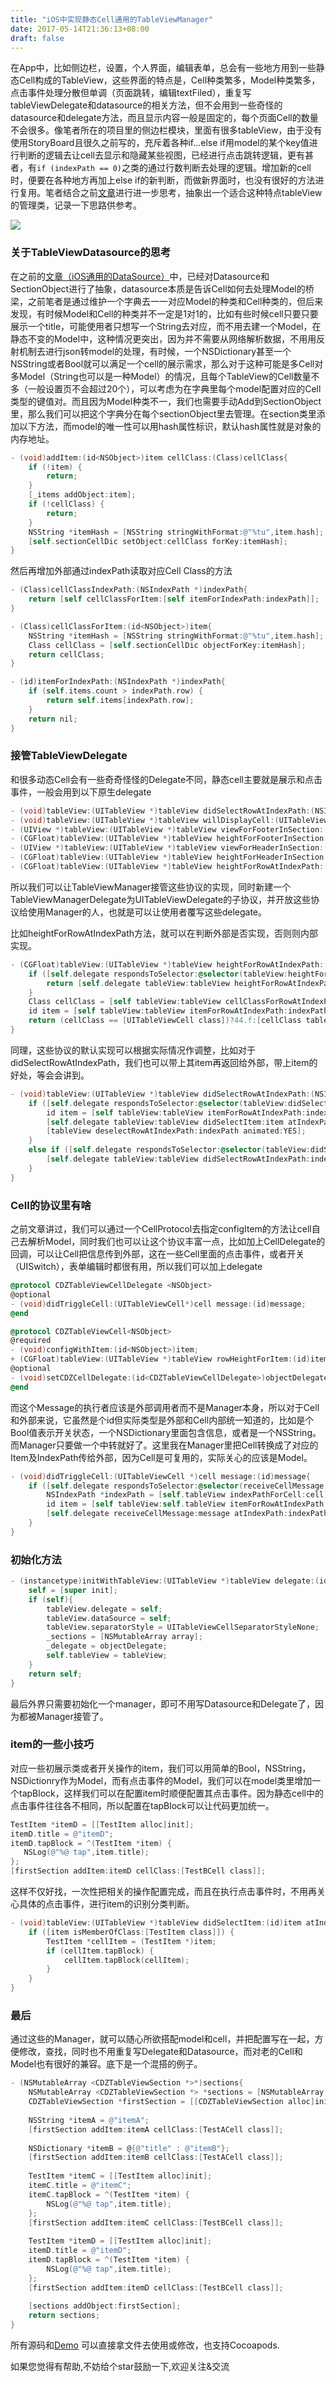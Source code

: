 ```yaml
---
title: "iOS中实现静态Cell通用的TableViewManager"
date: 2017-05-14T21:36:13+08:00
draft: false
---
```


在App中，比如侧边栏，设置，个人界面，编辑表单，总会有一些地方用到一些静态Cell构成的TableView，这些界面的特点是，Cell种类繁多，Model种类繁多，点击事件处理分散但单调（页面跳转，编辑textFiled），重复写tableViewDelegate和datasource的相关方法，但不会用到一些奇怪的datasource和delegate方法，而且显示内容一般是固定的，每个页面Cell的数量不会很多。像笔者所在的项目里的侧边栏模块，里面有很多tableView，由于没有使用StoryBoard且很久之前写的，充斥着各种if...else if用model的某个key值进行判断的逻辑去让cell去显示和隐藏某些视图，已经进行点击跳转逻辑，更有甚者，有``if (indexPath == 0)``之类的通过行数判断去处理的逻辑。增加新的cell时，便要在各种地方再加上else if的新判断，而做新界面时，也没有很好的方法进行复用。笔者结合之前[文章](https://nemocdz.github.io/My-blog/post/tableview%E5%92%8Ccollectionview%E9%80%9A%E7%94%A8datasource%E5%92%8Ccell/)进行进一步思考，抽象出一个适合这种特点tableView的管理类，记录一下思路供参考。

<!--more-->

![](https://ws4.sinaimg.cn/large/006tKfTcly1fi1a1xvl8qj30p00r7ach.jpg)

### 关于TableViewDatasource的思考

在之前的[文章（iOS通用的DataSource）](http://www.jianshu.com/p/1f7304634600)中，已经对Datasource和SectionObject进行了抽象，datasource本质是告诉Cell如何去处理Model的桥梁，之前笔者是通过维护一个字典去一一对应Model的种类和Cell种类的，但后来发现，有时候Model和Cell的种类并不一定是1对1的，比如有些时候cell只要只要展示一个title，可能使用者只想写一个String去对应，而不用去建一个Model，在静态不变的Model中，这种情况更突出，因为并不需要从网络解析数据，不用用反射机制去进行json转model的处理，有时候，一个NSDictionary甚至一个NSString或者Bool就可以满足一个cell的展示需求，那么对于这种可能是多Cell对多Model（String也可以是一种Model）的情况，且每个TableView的Cell数量不多（一般设置页不会超过20个），可以考虑为在字典里每个model配置对应的Cell类型的键值对。而且因为Model种类不一，我们也需要手动Add到SectionObject里，那么我们可以把这个字典分在每个sectionObject里去管理。在section类里添加以下方法，而model的唯一性可以用hash属性标识，默认hash属性就是对象的内存地址。

```objective-c
- (void)addItem:(id<NSObject>)item cellClass:(Class)cellClass{
    if (!item) {
        return;
    }
    [_items addObject:item];
    if (!cellClass) {
        return;
    }
    NSString *itemHash = [NSString stringWithFormat:@"%tu",item.hash];
    [self.sectionCellDic setObject:cellClass forKey:itemHash];
}
```

然后再增加外部通过indexPath读取对应Cell Class的方法

```objective-c
- (Class)cellClassIndexPath:(NSIndexPath *)indexPath{
    return [self cellClassForItem:[self itemForIndexPath:indexPath]];
}

- (Class)cellClassForItem:(id<NSObject>)item{
    NSString *itemHash = [NSString stringWithFormat:@"%tu",item.hash];
    Class cellClass = [self.sectionCellDic objectForKey:itemHash];
    return cellClass;
}

- (id)itemForIndexPath:(NSIndexPath *)indexPath{
    if (self.items.count > indexPath.row) {
        return self.items[indexPath.row];
    }
    return nil;
}
```

### 接管TableViewDelegate

和很多动态Cell会有一些奇奇怪怪的Delegate不同，静态cell主要就是展示和点击事件，一般会用到以下原生delegate

```objective-c
- (void)tableView:(UITableView *)tableView didSelectRowAtIndexPath:(NSIndexPath *)indexPath;
- (void)tableView:(UITableView *)tableView willDisplayCell:(UITableViewCell *)cell forRowAtIndexPath:(NSIndexPath *)indexPath;
- (UIView *)tableView:(UITableView *)tableView viewForFooterInSection:(NSInteger)sectionIndex;
- (CGFloat)tableView:(UITableView *)tableView heightForFooterInSection:(NSInteger)sectionIndex;
- (UIView *)tableView:(UITableView *)tableView viewForHeaderInSection:(NSInteger)sectionIndex;
- (CGFloat)tableView:(UITableView *)tableView heightForHeaderInSection:(NSInteger)sectionIndex;
- (CGFloat)tableView:(UITableView *)tableView heightForRowAtIndexPath:(NSIndexPath *)indexPath;
```

所以我们可以让TableViewManager接管这些协议的实现，同时新建一个TableViewManagerDelegate为UITableViewDelegate的子协议，并开放这些协议给使用Manager的人，也就是可以让使用者覆写这些delegate。

比如heightForRowAtIndexPath方法，就可以在判断外部是否实现，否则则内部实现。

```objective-c
- (CGFloat)tableView:(UITableView *)tableView heightForRowAtIndexPath:(NSIndexPath *)indexPath{
    if ([self.delegate respondsToSelector:@selector(tableView:heightForRowAtIndexPath:)]) {
        return [self.delegate tableView:tableView heightForRowAtIndexPath:indexPath];
    }
    Class cellClass = [self tableView:tableView cellClassForRowAtIndexPath:indexPath];
    id item = [self tableView:tableView itemForRowAtIndexPath:indexPath];
    return (cellClass == [UITableViewCell class])?44.f:[cellClass tableView:tableView rowHeightForItem:item];
}
```

同理，这些协议的默认实现可以根据实际情况作调整，比如对于didSelectRowAtIndexPath，我们也可以带上其item再返回给外部，带上item的好处，等会会讲到。

```objective-c
- (void)tableView:(UITableView *)tableView didSelectRowAtIndexPath:(NSIndexPath *)indexPath {
    if ([self.delegate respondsToSelector:@selector(tableView:didSelectItem:atIndexPath:)]) {
        id item = [self tableView:tableView itemForRowAtIndexPath:indexPath];
        [self.delegate tableView:tableView didSelectItem:item atIndexPath:indexPath];
        [tableView deselectRowAtIndexPath:indexPath animated:YES];
    }
    else if ([self.delegate respondsToSelector:@selector(tableView:didSelectRowAtIndexPath:)]) {
        [self.delegate tableView:tableView didSelectRowAtIndexPath:indexPath];
    }
}
```

### Cell的协议里有啥

之前文章讲过，我们可以通过一个CellProtocol去指定configItem的方法让cell自己去解析Model，同时我们也可以让这个协议丰富一点，比如加上CellDelegate的回调，可以让Cell把信息传到外部，这在一些Cell里面的点击事件，或者开关（UISwitch），表单编辑时都很有用，所以我们可以加上delegate

```objective-c
@protocol CDZTableViewCellDelegate <NSObject>
@optional
- (void)didTriggleCell:(UITableViewCell*)cell message:(id)message;
@end

@protocol CDZTableViewCell<NSObject>
@required
- (void)configWithItem:(id<NSObject>)item;
+ (CGFloat)tableView:(UITableView *)tableView rowHeightForItem:(id)item;
@optional
- (void)setCDZCellDelegate:(id<CDZTableViewCellDelegate>)objectDelegate;
@end
```

而这个Message的执行者应该是外部调用者而不是Manager本身，所以对于Cell和外部来说，它虽然是个id但实际类型是外部和Cell内部统一知道的，比如是个Bool值表示开关状态，一个NSDictionary里面包含信息，或者是一个NSString。而Manager只要做一个中转就好了。这里我在Manager里把Cell转换成了对应的Item及IndexPath传给外部，因为Cell是可复用的，实际关心的应该是Model。

```objective-c
- (void)didTriggleCell:(UITableViewCell *)cell message:(id)message{
    if ([self.delegate respondsToSelector:@selector(receiveCellMessage:atIndexPath:item:)]) {
        NSIndexPath *indexPath = [self.tableView indexPathForCell:cell];
        id item = [self tableView:self.tableView itemForRowAtIndexPath:indexPath];
        [self.delegate receiveCellMessage:message atIndexPath:indexPath item:item];
    }
}
```

### 初始化方法

```objective-c
- (instancetype)initWithTableView:(UITableView *)tableView delegate:(id<CDZTableViewManagerDelegate>)objectDelegate{
    self = [super init];
    if (self){
        tableView.delegate = self;
        tableView.dataSource = self;
        tableView.separatorStyle = UITableViewCellSeparatorStyleNone;
        _sections = [NSMutableArray array];
        _delegate = objectDelegate;
        self.tableView = tableView;
    }
    return self;
}
```

最后外界只需要初始化一个manager，即可不用写Datasource和Delegate了，因为都被Manager接管了。

### item的一些小技巧

对应一些初展示类或者开关操作的item，我们可以用简单的Bool，NSString，NSDictionry作为Model，而有点击事件的Model，我们可以在model类里增加一个tapBlock，这样我们可以在配置item时顺便配置其点击事件。因为静态cell中的点击事件往往各不相同，所以配置在tapBlock可以让代码更加统一。

```objective-c
TestItem *itemD = [[TestItem alloc]init];
itemD.title = @"itemD";
itemD.tapBlock = ^(TestItem *item) {
   NSLog(@"%@ tap",item.title);
};
[firstSection addItem:itemD cellClass:[TestBCell class]];
```

这样不仅好找，一次性把相关的操作配置完成，而且在执行点击事件时，不用再关心具体的点击事件，进行item的识别分类判断。

```objective-c
- (void)tableView:(UITableView *)tableView didSelectItem:(id)item atIndexPath:(NSIndexPath *)indexPath{
    if ([item isMemberOfClass:[TestItem class]]) {
        TestItem *cellItem = (TestItem *)item;
        if (cellItem.tapBlock) {
            cellItem.tapBlock(cellItem);
        }
    }
}
```

### 最后

通过这些的Manager，就可以随心所欲搭配model和cell，并把配置写在一起，方便修改，查找，同时也不用重复写Delegate和Datasource，而对老的Cell和Model也有很好的兼容。底下是一个混搭的例子。

```objective-c
- (NSMutableArray <CDZTableViewSection *>*)sections{
    NSMutableArray <CDZTableViewSection *> *sections = [NSMutableArray array];
    CDZTableViewSection *firstSection = [[CDZTableViewSection alloc]init];
  
    NSString *itemA = @"itemA";
    [firstSection addItem:itemA cellClass:[TestACell class]];
    
  	NSDictionary *itemB = @{@"title" : @"itemB"};
    [firstSection addItem:itemB cellClass:[TestACell class]];
   
    TestItem *itemC = [[TestItem alloc]init];
    itemC.title = @"itemC";
    itemC.tapBlock = ^(TestItem *item) {
        NSLog(@"%@ tap",item.title);
    };
    [firstSection addItem:itemC cellClass:[TestBCell class]];
  
    TestItem *itemD = [[TestItem alloc]init];
    itemD.title = @"itemD";
    itemD.tapBlock = ^(TestItem *item) {
        NSLog(@"%@ tap",item.title);
    };
    [firstSection addItem:itemD cellClass:[TestBCell class]];
  
    [sections addObject:firstSection];
    return sections;
}
```

所有源码和[Demo](https://github.com/Nemocdz/CDZTableViewManager)
可以直接拿文件去使用或修改，也支持Cocoapods.

如果您觉得有帮助,不妨给个star鼓励一下,欢迎关注&交流

